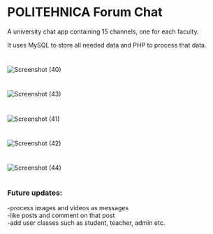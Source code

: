 # POLITEHNICA Forum Chat

A university chat app containing 15 channels, one for each faculty.

It uses MySQL to store all needed data and PHP to process that data.

#
![Screenshot (40)](https://github.com/user-attachments/assets/384199b6-b814-466f-b145-9d80ecaaf232)
#
![Screenshot (43)](https://github.com/user-attachments/assets/36ffa25e-8c06-485c-85f0-f715943f96a3)
#
![Screenshot (41)](https://github.com/user-attachments/assets/e6571abc-9275-43bd-97c8-996795b462d8)
#
![Screenshot (42)](https://github.com/user-attachments/assets/6ed352ce-e532-4598-a21e-ea319167c90a)
#
![Screenshot (44)](https://github.com/user-attachments/assets/58ef6d93-a8ac-46d0-a9a3-f83c3d77892c)
#

### Future updates:
-process images and videos as messages <br>
-like posts and comment on that post <br>
-add user classes such as student, teacher, admin etc. <br>

